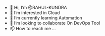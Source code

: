 - 👋 Hi, I’m @RAHUL-KUNDRA
- 👀 I’m interested in Cloud 
- 🌱 I’m currently learning Automation
- 💞️ I’m looking to collaborate On DevOps Tool
- 📫 How to reach me ...

<!---
RAHUL-KUNDRA/RAHUL-KUNDRA is a ✨ special ✨ repository because its `README.md` (this file) appears on your GitHub profile.
You can click the Preview link to take a look at your changes.
--->
